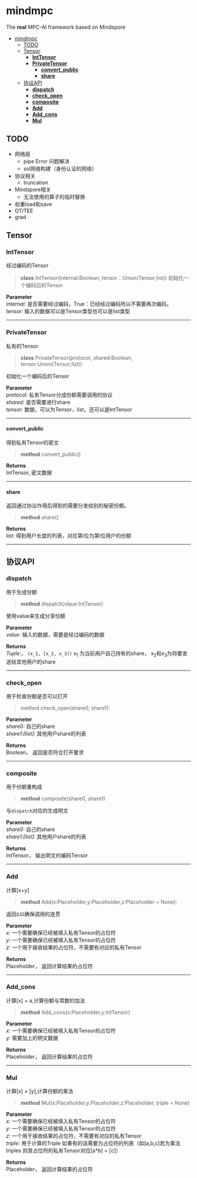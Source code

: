 # mindmpc
The **real** MPC-AI framework based on Mindspore
- [mindmpc](#mindmpc)
  - [TODO](#todo)
  - [Tensor](#tensor)
    - [**IntTensor**](#inttensor)
    - [**PrivateTensor**](#privatetensor)
      - [**convert_public**](#convert_public)
      - [**share**](#share)
  - [协议API](#协议api)
    - [**dispatch**](#dispatch)
    - [**check_open**](#check_open)
    - [**composite**](#composite)
    - [**Add**](#add)
    - [**Add_cons**](#add_cons)
    - [**Mul**](#mul)
## TODO
- 网络层 
  - pipe Error 问题解决
  - ssl网络构建（身份认证的网络）
- 协议相关
  - truncation
- Mindspore相关
  - 无法使用的算子的临时替换
- 权重load和save
- OT/TEE
- grad

## Tensor
### **IntTensor**

经过编码的Tensor
>**class** IntTensor(internal:Boolean, tensor：Union(Tensor,list))
初始化一个编码后的Tensor

**Parameter**
<br> *internal:* 是否需要经过编码，True：已经经过编码所以不需要再次编码。
<br> *tensor:* 输入的数据可以是Tensor类型也可以是list类型


----

### **PrivateTensor**

私有的Tensor
>**class** PrivateTensor(protocol, shared:Boolean, tensor:Union(Tensor,list))

初始化一个编码后的Tensor

**Parameter**
<br> *protocol:* 私有Tensor分成份额需要调用的协议
<br> *shared:* 是否需要进行share
<br> *tensor:* 数据，可以为Tensor，list，还可以是IntTensor

* * *

#### **convert_public**
得到私有Tensor的密文

>**method** convert_public()

**Returns**
<br> IntTensor, 密文数据

----

#### **share**

返回通过协议作用后得到的需要分发给别的秘密份额。

>**method** share()

**Returns**
<br> *list:* 得到用户长度的列表，对应第i位为第i位用户的份额

----

## 协议API
### **dispatch**

用于生成份额
>**method** dispatch(vlaue:IntTensor)

使用value来生成分享份额

**Parameter**
<br> *value:* 输入的数据，需要是经过编码的数据

**Returns**
<br> *Tuple:*， `(x_1, [x_2, x_3])` x<sub>1</sub> 为当前用户自己持有的share， x<sub>2</sub>和x<sub>3</sub>为将要发送给其他用户的share

-----

### **check_open**

用于检查份额是否可以打开
>method check_open(share0, share1):

**Parameter**
<br> *share0:* 自己的share
<br> *share1:[list]:* 其他用户share的列表 


**Returns**
<br> Boolean， 返回是否符合打开要求

-----

### **composite**

用于份额重构成
>**method** composite(share0, share1)

与`dispatch`对应的生成明文

**Parameter**
<br> *share0:* 自己的share
<br> *share1:[list]:* 其他用户share的列表 

**Returns**
<br> IntTensor， 输出明文的编码Tensor

-----
### **Add**

计算[x+y]
>**method** Add(x:Placeholder,y:Placeholder,z:Placeholder = None):

返回z以确保调用的连贯

**Parameter**
<br> *x:* 一个需要确保已经被填入私有Tensor的占位符
<br> *y:* 一个需要确保已经被填入私有Tensor的占位符
<br> *z:* 一个用于接收结果的占位符，不需要有对应的私有Tensor

**Returns**
<br> Placeholder， 返回计算结果的占位符

-----

### **Add_cons**

计算[x] + a,计算份额与常数的加法
>**method** Add_cons(x:Placeholder,y:IntTensor)



**Parameter**
<br> *x:* 一个需要确保已经被填入私有Tensor的占位符
<br> *y:* 需要加上的明文数据

**Returns**
<br> Placeholder， 返回计算结果的占位符

-----

### **Mul**

计算[x] × [y],计算份额的乘法
>**method** Mul(x:Placeholder,y:Placeholder,z:Placeholder, triple = None)


**Parameter**
<br> *x:* 一个需要确保已经被填入私有Tensor的占位符
<br> *y:* 一个需要确保已经被填入私有Tensor的占位符
<br> *z:* 一个用于接收结果的占位符，不需要有对应的私有Tensor
<br> *triple:* 用于计算的Triple 如果有的话需要为占位符的列表（如[a,b,c]若为乘法triples 则其占位符的私有Tensor对应[a*b] = [c]）


**Returns**
<br> Placeholder， 返回计算结果的占位符